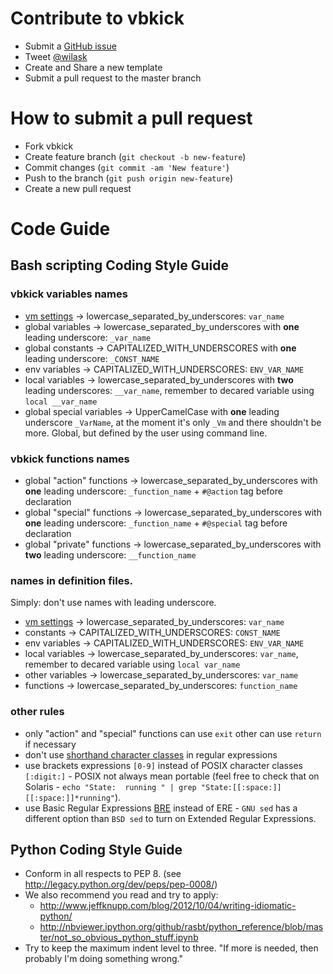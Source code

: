 # Contribute to vbkick

 - Submit a [GitHub issue](https://github.com/wilas/vbkick/issues)
 - Tweet [@wilask](https://twitter.com/wilask)
 - Create and Share a new template
 - Submit a pull request to the master branch

# How to submit a pull request

 - Fork vbkick
 - Create feature branch (`git checkout -b new-feature`)
 - Commit changes (`git commit -am 'New feature'`)
 - Push to the branch (`git push origin new-feature`)
 - Create a new pull request

# Code Guide

## Bash scripting Coding Style Guide

### vbkick variables names

 - [vm settings](doc/DEFINITION_CFG.md) -> lowercase_separated_by_underscores: `var_name`
 - global variables         -> lowercase_separated_by_underscores with **one** leading underscore: `_var_name`
 - global constants         -> CAPITALIZED_WITH_UNDERSCORES with **one** leading underscore: `_CONST_NAME`
 - env variables            -> CAPITALIZED_WITH_UNDERSCORES: `ENV_VAR_NAME`
 - local variables          -> lowercase_separated_by_underscores with **two** leading underscores: `__var_name`, remember to decared variable using `local __var_name`
 - global special variables -> UpperCamelCase with **one** leading underscore `_VarName`, at the moment it's only `_Vm` and there shouldn't be more. Global, but defined by the user using command line.


### vbkick functions names

 - global "action" functions    -> lowercase_separated_by_underscores with **one** leading underscore: `_function_name` + `#@action` tag before declaration
 - global "special" functions   -> lowercase_separated_by_underscores with **one** leading underscore: `_function_name` + `#@special` tag before declaration
 - global "private" functions   -> lowercase_separated_by_underscores with **two** leading underscore: `__function_name`

### names in definition files.

Simply: don't use names with leading underscore.

 - [vm settings](doc/DEFINITION_CFG.md) -> lowercase_separated_by_underscores: `var_name`
 - constants          -> CAPITALIZED_WITH_UNDERSCORES: `CONST_NAME`
 - env variables      -> CAPITALIZED_WITH_UNDERSCORES: `ENV_VAR_NAME`
 - local variables    -> lowercase_separated_by_underscores: `var_name`, remember to decared variable using `local var_name`
 - other variables    -> lowercase_separated_by_underscores: `var_name`
 - functions          -> lowercase_separated_by_underscores: `function_name`

### other rules

 - only "action" and "special" functions can use `exit` other can use `return` if necessary
 - don't use [shorthand character classes](http://www.regular-expressions.info/shorthand.html) in regular expressions
 - use brackets expressions `[0-9]` instead of POSIX character classes `[:digit:]` - POSIX not always mean portable (feel free to check that on Solaris - `echo "State:  running " | grep "State:[[:space:]][[:space:]]*running"`).
 - use Basic Regular Expressions [BRE](http://pubs.opengroup.org/onlinepubs/009695399/basedefs/xbd_chap09.html#tag_09_03_06) instead of ERE - `GNU sed` has a different option than `BSD sed` to turn on Extended Regular Expressions.

## Python Coding Style Guide

 - Conform in all respects to PEP 8. (see http://legacy.python.org/dev/peps/pep-0008/)
 - We also recommend you read and try to apply:
    - http://www.jeffknupp.com/blog/2012/10/04/writing-idiomatic-python/
    - http://nbviewer.ipython.org/github/rasbt/python_reference/blob/master/not_so_obvious_python_stuff.ipynb
 - Try to keep the maximum indent level to three. "If more is needed, then probably I'm doing something wrong."

